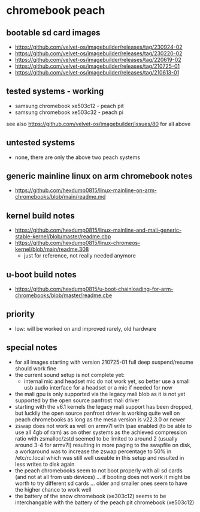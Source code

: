 # chromebook peach

## bootable sd card images

- https://github.com/velvet-os/imagebuilder/releases/tag/230924-02
- https://github.com/velvet-os/imagebuilder/releases/tag/230220-02
- https://github.com/velvet-os/imagebuilder/releases/tag/220619-02
- https://github.com/velvet-os/imagebuilder/releases/tag/210725-01
- https://github.com/velvet-os/imagebuilder/releases/tag/210613-01

## tested systems - working

- samsung chromebook xe503c12 - peach pit
- samsung chromebook xe503c32 - peach pi

see also https://github.com/velvet-os/imagebuilder/issues/80 for all above

## untested systems

- none, there are only the above two peach systems

## generic mainline linux on arm chromebook notes

- https://github.com/hexdump0815/linux-mainline-on-arm-chromebooks/blob/main/readme.md

## kernel build notes

- https://github.com/hexdump0815/linux-mainline-and-mali-generic-stable-kernel/blob/master/readme.cbp
- https://github.com/hexdump0815/linux-chromeos-kernel/blob/main/readme.308
  - just for reference, not really needed anymore

## u-boot build notes

- https://github.com/hexdump0815/u-boot-chainloading-for-arm-chromebooks/blob/master/readme.cbe

## priority

- low: will be worked on and improved rarely, old hardware

## special notes

- for all images starting with version 210725-01 full deep suspend/resume
  should work fine
- the current sound setup is not complete yet:
  - internal mic and headset mic do not work yet, so better use a small usb
    audio interface for a headset or a mic if needed for now
- the mali gpu is only supported via the legacy mali blob as it is not yet
  supported by the open source panfrost mali driver
- starting with the v6.1 kernels the legacy mali support has been dropped, but
  luckily the open source panfrost driver is working quite well on peach
chromebooks as long as the mesa version is v22.3.0 or newer
- zswap does not work as well on armv7l with lpae enabled (to be able to use
  all 4gb of ram) as on other systems as the achieved compression ratio with
zsmalloc/zstd seemed to be limited to around 2 (usually around 3-4 for armv7l)
resulting in more paging to the swapfile on disk, a workaround was to increase
the zswap percentage to 50% in /etc/rc.local which was still well useable in
this setup and resulted in less writes to disk again
- the peach chromebooks seem to not boot properly with all sd cards (and not at
  all from usb devices) ... if booting does not work it might be worth to try
different sd cards ... older and smaller ones seem to have the higher chance to
work well
- the battery of the snow chromebook (xe303c12) seems to be interchangable with
  the battery of the peach pit chromebook (xe503c12)
